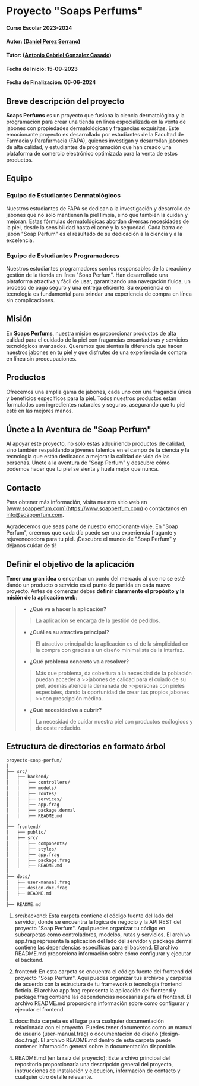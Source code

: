 
# Proyecto "Soaps Perfums"

#### Curso Escolar 2023-2024
#### Autor: ([Daniel Perez Serrano](https://github.com/Dani-Ps))
#### Tutor: ([Antonio Gabriel Gonzalez Casado](https://github.com/antonio-gabriel-gonzalez-casado))
#### Fecha de Inicio: 15-09-2023
#### Fecha de Finalización: 06-06-2024

## Breve descripción del proyecto

**Soaps Perfums** es un proyecto que fusiona la ciencia dermatológica y la programación para crear una tienda en línea especializada en la venta de jabones con propiedades dermatológicas y fragancias exquisitas. Este emocionante proyecto es desarrollado por estudiantes de la Facultad de Farmacia y Parafarmacia (FAPA), quienes investigan y desarrollan jabones de alta calidad, y estudiantes de programación que han creado una plataforma de comercio electrónico optimizada para la venta de estos productos.

## Equipo

### Equipo de Estudiantes Dermatológicos

Nuestros estudiantes de FAPA se dedican a la investigación y desarrollo de jabones que no solo mantienen la piel limpia, sino que también la cuidan y mejoran. Estas fórmulas dermatológicas abordan diversas necesidades de la piel, desde la sensibilidad hasta el acné y la sequedad. Cada barra de jabón "Soap Perfum" es el resultado de su dedicación a la ciencia y a la excelencia.

### Equipo de Estudiantes Programadores

Nuestros estudiantes programadores son los responsables de la creación y gestión de la tienda en línea "Soap Perfum". Han desarrollado una plataforma atractiva y fácil de usar, garantizando una navegación fluida, un proceso de pago seguro y una entrega eficiente. Su experiencia en tecnología es fundamental para brindar una experiencia de compra en línea sin complicaciones.

## Misión

En **Soaps Perfums**, nuestra misión es proporcionar productos de alta calidad para el cuidado de la piel con fragancias encantadoras y servicios tecnológicos avanzados. Queremos que sientas la diferencia que hacen nuestros jabones en tu piel y que disfrutes de una experiencia de compra en línea sin preocupaciones.

## Productos

Ofrecemos una amplia gama de jabones, cada uno con una fragancia única y beneficios específicos para la piel. Todos nuestros productos están formulados con ingredientes naturales y seguros, asegurando que tu piel esté en las mejores manos.

## Únete a la Aventura de "Soap Perfum"

Al apoyar este proyecto, no solo estás adquiriendo productos de calidad, sino también respaldando a jóvenes talentos en el campo de la ciencia y la tecnología que están dedicados a mejorar la calidad de vida de las personas. Únete a la aventura de "Soap Perfum" y descubre cómo podemos hacer que tu piel se sienta y huela mejor que nunca.

## Contacto

Para obtener más información, visita nuestro sitio web en [www.soapperfum.com](https://www.soapperfum.com) o contáctanos en [info@soapperfum.com](mailto:info@soapperfum.com).

Agradecemos que seas parte de nuestro emocionante viaje. En "Soap Perfum", creemos que cada día puede ser una experiencia fragante y rejuvenecedora para tu piel. ¡Descubre el mundo de "Soap Perfum" y déjanos cuidar de ti!

## Definir el objetivo de la aplicación
**Tener una gran idea** o encontrar un punto del mercado al que no se esté dando un producto o servicio es el punto de partida en cada nuevo proyecto. Antes de comenzar debes **definir claramente el propósito y la misión de la aplicación web**:

>- **¿Qué va a hacer la aplicación?**
  >> La aplicación se encarga de la gestión de pedidos.
>- **¿Cuál es su atractivo principal?** 
  >> El atractivo principal de la aplicación es el de la simplicidad en la compra con 
  >> gracias a un diseño minimalista de la interfaz.
>- **¿Qué problema concreto va a resolver?** 
 > >Más que problema, da cobertura a la necesidad de la población puedan acceder a >>jabones de calidad para el cuiado de su piel, además atiende la demanada de >>personas con pieles especiales, dando la oportunidad de crear tus propios jabones >>con prescipción médica.
>- **¿Qué necesidad va a cubrir?**
  >>La necesidad de cuidar nuestra piel con productos ecólogicos y de coste reducido.

## Estructura de directorios en formato árbol
```bash
proyecto-soap-perfum/
│
├── src/
│   ├── backend/
│   │   ├── controllers/
│   │   ├── models/
│   │   ├── routes/
│   │   ├── services/
│   │   ├── app.frag
│   │   ├── package.dermal
│   │   ├── README.md
│
├── frontend/
│   ├── public/
│   ├── src/
│   │   ├── components/
│   │   ├── styles/
│   │   ├── app.frag
│   │   ├── package.frag
│   │   ├── README.md
│
├── docs/
│   ├── user-manual.frag
│   ├── design-doc.frag
│   ├── README.md
│
├── README.md
```
1. src/backend: Esta carpeta contiene el código fuente del lado del servidor, donde se encuentra la lógica de negocio y la API REST del proyecto "Soap Perfum". Aquí puedes organizar tu código en subcarpetas como controladores, modelos, rutas y servicios. El archivo app.frag representa la aplicación del lado del servidor y package.dermal contiene las dependencias específicas para el backend. El archivo README.md proporciona información sobre cómo configurar y ejecutar el backend.

2. frontend: En esta carpeta se encuentra el código fuente del frontend del proyecto "Soap Perfum". Aquí puedes organizar tus archivos y carpetas de acuerdo con la estructura de tu framework o tecnología frontend ficticia. El archivo app.frag representa la aplicación del frontend y package.frag contiene las dependencias necesarias para el frontend. El archivo README.md proporciona información sobre cómo configurar y ejecutar el frontend.

3. docs: Esta carpeta es el lugar para cualquier documentación relacionada con el proyecto. Puedes tener documentos como un manual de usuario (user-manual.frag) o documentación de diseño (design-doc.frag). El archivo README.md dentro de esta carpeta puede contener información general sobre la documentación disponible.

4. README.md (en la raíz del proyecto): Este archivo principal del repositorio proporcionaría una descripción general del proyecto, instrucciones de instalación y ejecución, información de contacto y cualquier otro detalle relevante.